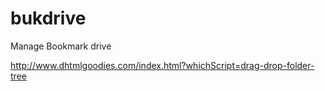 # bukdrive
Manage Bookmark drive


http://www.dhtmlgoodies.com/index.html?whichScript=drag-drop-folder-tree